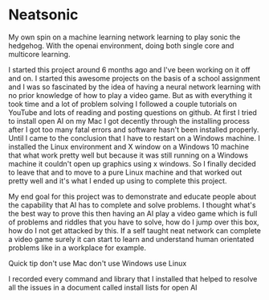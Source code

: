 # Neatsonic
My own spin on a machine learning network learning to play sonic the hedgehog. With the openai environment, doing both single core and multicore learning.  

I started this project around 6 months ago and I've been working on it off and on.  I started this awesome projects on the basis of a school assignment and I was so fascinated by the idea of having a neural network learning with no prior knowledge of how to play a video game. But as with everything it took time and a lot of problem solving I followed a couple tutorials on YouTube and lots of reading and posting questions on github. At first I tried to install open AI on my Mac I got decently through the installing process after I got too many fatal errors and software hasn't been installed properly. Until I came to the conclusion that I have to restart on a Windows machine.  I installed the Linux environment and X window on a Windows 10 machine that what work pretty well but because it was still running on a Windows machine it couldn't open up graphics using x windows. So I finally decided to leave that and to move to a pure Linux machine and that worked out pretty well and it's what I ended up using to complete this project. 

My end goal for this project was to demonstrate and educate people about the capability that AI has to complete  and solve problems. I thought what's the best way to prove this then having an AI play a video game which is full of problems and riddles that you have to solve, how do I jump over this box, how do I not get attacked by this.  If a self taught neat network can complete a video game surely it can start to learn and understand human orientated problems like in a workplace for example. 

Quick tip don't use Mac don't use Windows
use Linux 

I recorded every command and library that I installed that helped to resolve all the issues in a document called install lists for open AI
